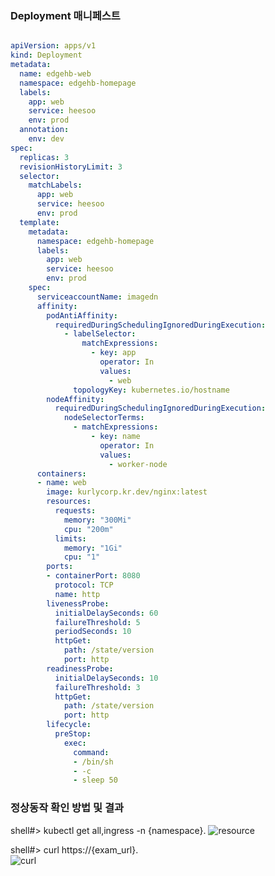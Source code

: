 ### Deployment 매니페스트

```yaml

apiVersion: apps/v1
kind: Deployment
metadata:
  name: edgehb-web
  namespace: edgehb-homepage
  labels:
    app: web
    service: heesoo
    env: prod
  annotation: 
    env: dev
spec:
  replicas: 3
  revisionHistoryLimit: 3
  selector:
    matchLabels:
      app: web
      service: heesoo
      env: prod
  template:
    metadata:
      namespace: edgehb-homepage
      labels:
        app: web
        service: heesoo
        env: prod
    spec:
      serviceaccountName: imagedn
      affinity:
        podAntiAffinity:
          requiredDuringSchedulingIgnoredDuringExecution:
            - labelSelector:
                matchExpressions:
                  - key: app
                    operator: In
                    values:
                      - web
              topologyKey: kubernetes.io/hostname
        nodeAffinity:
          requiredDuringSchedulingIgnoredDuringExecution:
            nodeSelectorTerms:
              - matchExpressions:
                  - key: name
                    operator: In
                    values:
                      - worker-node
      containers:
      - name: web
        image: kurlycorp.kr.dev/nginx:latest
        resources:
          requests:
            memory: "300Mi"
            cpu: "200m"
          limits:
            memory: "1Gi"
            cpu: "1"
        ports:
        - containerPort: 8080
          protocol: TCP
          name: http
        livenessProbe:
          initialDelaySeconds: 60
          failureThreshold: 5
          periodSeconds: 10
          httpGet:
            path: /state/version
            port: http
        readinessProbe:
          initialDelaySeconds: 10
          failureThreshold: 3
          httpGet:
            path: /state/version
            port: http
        lifecycle:
          preStop:
            exec:
              command:
              - /bin/sh
              - -c
              - sleep 50
```

### 정상동작 확인 방법 및 결과
shell#> kubectl get all,ingress -n {namespace}. 
![resource](https://user-images.githubusercontent.com/117291027/199703560-e40b4af5-5253-428f-9a79-1a7194e3b93c.png)


shell#> curl https://{exam_url}.  
![curl](https://user-images.githubusercontent.com/117291027/199703550-9e937b61-43da-467e-82d2-0be64d4fc8ca.png)
